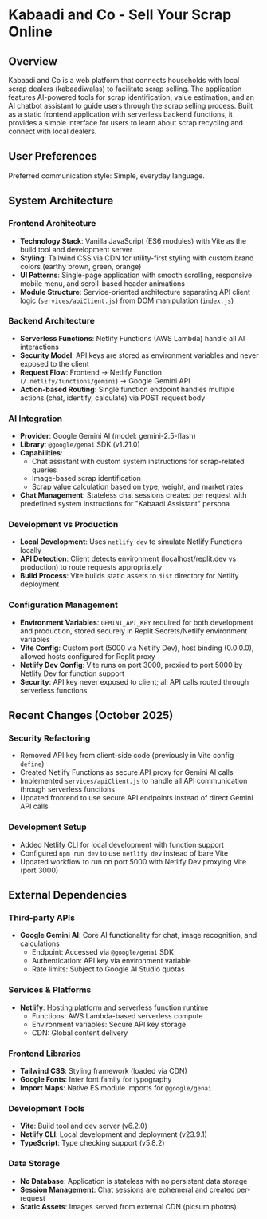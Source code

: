 # Kabaadi and Co - Sell Your Scrap Online

## Overview

Kabaadi and Co is a web platform that connects households with local scrap dealers (kabaadiwalas) to facilitate scrap selling. The application features AI-powered tools for scrap identification, value estimation, and an AI chatbot assistant to guide users through the scrap selling process. Built as a static frontend application with serverless backend functions, it provides a simple interface for users to learn about scrap recycling and connect with local dealers.

## User Preferences

Preferred communication style: Simple, everyday language.

## System Architecture

### Frontend Architecture
- **Technology Stack**: Vanilla JavaScript (ES6 modules) with Vite as the build tool and development server
- **Styling**: Tailwind CSS via CDN for utility-first styling with custom brand colors (earthy brown, green, orange)
- **UI Patterns**: Single-page application with smooth scrolling, responsive mobile menu, and scroll-based header animations
- **Module Structure**: Service-oriented architecture separating API client logic (`services/apiClient.js`) from DOM manipulation (`index.js`)

### Backend Architecture
- **Serverless Functions**: Netlify Functions (AWS Lambda) handle all AI interactions
- **Security Model**: API keys are stored as environment variables and never exposed to the client
- **Request Flow**: Frontend → Netlify Function (`/.netlify/functions/gemini`) → Google Gemini API
- **Action-based Routing**: Single function endpoint handles multiple actions (chat, identify, calculate) via POST request body

### AI Integration
- **Provider**: Google Gemini AI (model: gemini-2.5-flash)
- **Library**: `@google/genai` SDK (v1.21.0)
- **Capabilities**:
  - Chat assistant with custom system instructions for scrap-related queries
  - Image-based scrap identification
  - Scrap value calculation based on type, weight, and market rates
- **Chat Management**: Stateless chat sessions created per request with predefined system instructions for "Kabaadi Assistant" persona

### Development vs Production
- **Local Development**: Uses `netlify dev` to simulate Netlify Functions locally
- **API Detection**: Client detects environment (localhost/replit.dev vs production) to route requests appropriately
- **Build Process**: Vite builds static assets to `dist` directory for Netlify deployment

### Configuration Management
- **Environment Variables**: `GEMINI_API_KEY` required for both development and production, stored securely in Replit Secrets/Netlify environment variables
- **Vite Config**: Custom port (5000 via Netlify Dev), host binding (0.0.0.0), allowed hosts configured for Replit proxy
- **Netlify Dev Config**: Vite runs on port 3000, proxied to port 5000 by Netlify Dev for function support
- **Security**: API key never exposed to client; all API calls routed through serverless functions

## Recent Changes (October 2025)

### Security Refactoring
- Removed API key from client-side code (previously in Vite config `define`)
- Created Netlify Functions as secure API proxy for Gemini AI calls
- Implemented `services/apiClient.js` to handle all API communication through serverless functions
- Updated frontend to use secure API endpoints instead of direct Gemini API calls

### Development Setup
- Added Netlify CLI for local development with function support
- Configured `npm run dev` to use `netlify dev` instead of bare Vite
- Updated workflow to run on port 5000 with Netlify Dev proxying Vite (port 3000)

## External Dependencies

### Third-party APIs
- **Google Gemini AI**: Core AI functionality for chat, image recognition, and calculations
  - Endpoint: Accessed via `@google/genai` SDK
  - Authentication: API key via environment variable
  - Rate limits: Subject to Google AI Studio quotas

### Services & Platforms
- **Netlify**: Hosting platform and serverless function runtime
  - Functions: AWS Lambda-based serverless compute
  - Environment variables: Secure API key storage
  - CDN: Global content delivery

### Frontend Libraries
- **Tailwind CSS**: Styling framework (loaded via CDN)
- **Google Fonts**: Inter font family for typography
- **Import Maps**: Native ES module imports for `@google/genai`

### Development Tools
- **Vite**: Build tool and dev server (v6.2.0)
- **Netlify CLI**: Local development and deployment (v23.9.1)
- **TypeScript**: Type checking support (v5.8.2)

### Data Storage
- **No Database**: Application is stateless with no persistent data storage
- **Session Management**: Chat sessions are ephemeral and created per-request
- **Static Assets**: Images served from external CDN (picsum.photos)